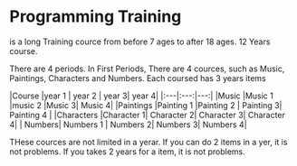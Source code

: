 # Programming Training 
is a long Training cource from before 7 ages to after 18 ages.
12 Years course.

There are 4 periods.
In First Periods, There are 4 cources, such as Music, Paintings, Characters and Numbers.
Each coursed has 3 years items
  
|Course |year 1 | year 2 | year 3| year 4|
|:---|:---:|---:|
|Music  |Music 1 |music 2 |Music 3| Music 4|
|Paintings |Painting 1 |Painting 2 | Painting 3| Painting 4 |
|Characters |Character 1| Character 2| Character 3| Character 4|
| Numbers| Numbers 1 | Numbers 2| Numbers 3| Numbers 4|

THese cources are not limited in a yerar.
If you can do 2 items in a yer, it is not problems.
If you takes 2 years for a item, it is not problems.

